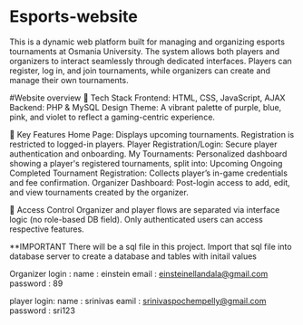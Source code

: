 # Esports-website
This is a dynamic web platform built for managing and organizing esports tournaments at Osmania University. 
The system allows both players and organizers to interact seamlessly through dedicated interfaces. 
Players can register, log in, and join tournaments, while organizers can create and manage their own tournaments.

#Website overview
🔧 Tech Stack
Frontend: HTML, CSS, JavaScript, AJAX
Backend: PHP & MySQL
Design Theme: A vibrant palette of purple, blue, pink, and violet to reflect a gaming-centric experience.

🌟 Key Features
Home Page: Displays upcoming tournaments. Registration is restricted to logged-in players.
Player Registration/Login: Secure player authentication and onboarding.
My Tournaments: Personalized dashboard showing a player's registered tournaments, split into:
Upcoming
Ongoing
Completed
Tournament Registration: Collects player’s in-game credentials and fee confirmation.
Organizer Dashboard: Post-login access to add, edit, and view tournaments created by the organizer.

🔐 Access Control
Organizer and player flows are separated via interface logic (no role-based DB field).
Only authenticated users can access respective features.

**IMPORTANT
There will be a sql file in this project. Import that sql file into database server to create a database and tables with 
initail values

Organizer login : 
name : einstein
email : einsteinellandala@gmail.com
password : 89

player login:
name : srinivas
eamil : srinivaspochempelly@gmail.com
password : sri123
